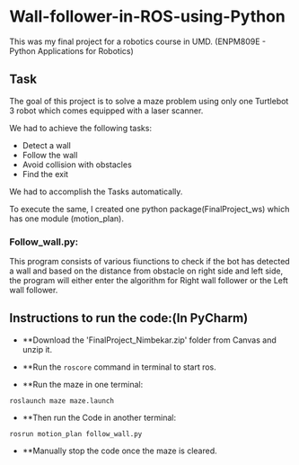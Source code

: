 # Wall-follower-in-ROS-using-Python

This was my final project for a robotics course in UMD. (ENPM809E - Python Applications for Robotics)

## Task
The goal of this project is to solve a maze problem using only one Turtlebot 3 robot which comes equipped with a laser scanner.

We had to achieve the following tasks:

* Detect a wall
* Follow the wall
* Avoid collision with obstacles
* Find the exit

We had to accomplish the Tasks automatically.

To execute the same, I created one python package(FinalProject_ws) which has one module (motion_plan).

### Follow_wall.py: 

This program consists of various fiunctions to check if the bot has detected a wall and based on the distance from obstacle on 
right side and left side, the program will either enter the algorithm for Right wall follower or the Left wall follower.		



## Instructions to run the code:(In PyCharm)

* **Download the 'FinalProject_Nimbekar.zip' folder from Canvas and unzip it.

* **Run the `roscore` command in terminal to start ros.

* **Run the maze in one terminal:
```
roslaunch maze maze.launch
```
* **Then run the Code in another terminal: 
```
rosrun motion_plan follow_wall.py
```
* **Manually stop the code once the maze is cleared.

